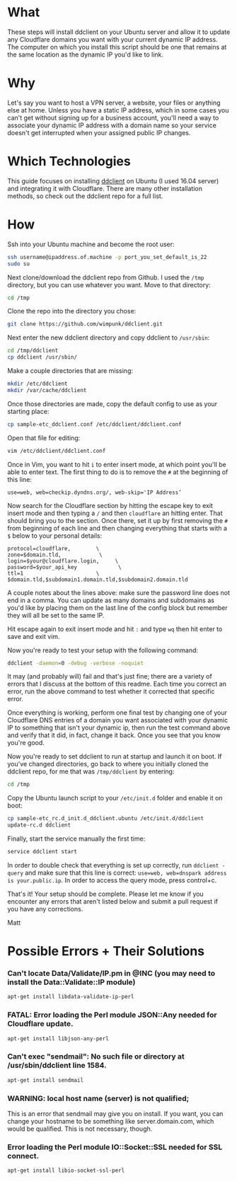 # What
These steps will install ddclient on your Ubuntu server and allow it to update any Cloudflare domains you want with your current dynamic IP address. The computer on which you install this script should be one that remains at the same location as the dynamic IP you'd like to link.

# Why
Let's say you want to host a VPN server, a website, your files or anything else at home. Unless you have a static IP address, which in some cases you can't get without signing up for a business account, you'll need a way to associate your dynamic IP address with a domain name so your service doesn't get interrupted when your assigned public IP changes. 

# Which Technologies
This guide focuses on installing [ddclient](https://github.com/wimpunk/ddclient) on Ubuntu (I used 16.04 server) and integrating it with Cloudflare. There are many other installation methods, so check out the ddclient repo for a full list.

# How
Ssh into your Ubuntu machine and become the root user:
```bash
ssh username@ipaddress.of.machine -p port_you_set_default_is_22
sudo su
```
Next clone/download the ddclient repo from Github. I used the `/tmp` directory, but you can use whatever you want. Move to that directory:
```bash
cd /tmp
```
Clone the repo into the directory you chose:
```bash
git clone https://github.com/wimpunk/ddclient.git
```
Next enter the new ddclient directory and copy ddclient to `/usr/sbin`:
```bash
cd /tmp/ddclient
cp ddclient /usr/sbin/
```
Make a couple directories that are missing:
```bash
mkdir /etc/ddclient
mkdir /var/cache/ddclient
```
Once those directories are made, copy the default config to use as your starting place:
```bash
cp sample-etc_ddclient.conf /etc/ddclient/ddclient.conf
```
Open that file for editing:
```bash
vim /etc/ddclient/ddclient.conf
```
Once in Vim, you want to hit `i` to enter insert mode, at which point you'll be able to enter text. The first thing to do is to remove the `#` at the beginning of this line:
```
use=web, web=checkip.dyndns.org/, web-skip='IP Address’
```
Now search for the Cloudflare section by hitting the escape key to exit insert mode and then typing a `/` and then `cloudflare` an hitting enter. That should bring you to the section. Once there, set it up by first removing the `#` from beginning of each line and then changing everything that starts with a `$` below to your personal details:
```
protocol=cloudflare,        \
zone=$domain.tld,            \
login=$your@cloudflare.login,     \
password=$your_api_key             \
ttl=1                       \
$domain.tld,$subdomain1.domain.tld,$subdomain2.domain.tld
```
A couple notes about the lines above: make sure the password line does not end in a comma. You can update as many domains and subdomains as you'd like by placing them on the last line of the config block but remember they will all be set to the same IP.  

Hit escape again to exit insert mode and hit `:` and type `wq` then hit enter to save and exit vim.  

Now you're ready to test your setup with the following command:
```bash
ddclient -daemon=0 -debug -verbose -noquiet
``` 
It may (and probably will) fail and that's just fine; there are a variety of errors that I discuss at the bottom of this readme. Each time you correct an error, run the above command to test whether it corrected that specific error.  

Once everything is working, perform one final test by changing one of your Cloudflare DNS entries of a domain you want associated with your dynamic IP to something that isn't your dynamic ip, then run the test command above and verify that it did, in fact, change it back. Once you see that you know you're good.  
 
 Now you're ready to set ddclient to run at startup and launch it on boot. If you've changed directories, go back to where you initially cloned the ddclient repo, for me that was `/tmp/ddclient` by entering: 
 ```bash
 cd /tmp
 ```
 Copy the Ubuntu launch script to your `/etc/init.d` folder and enable it on boot:
 ```bash
 cp sample-etc_rc.d_init.d_ddclient.ubuntu /etc/init.d/ddclient
 update-rc.d ddclient
 ```
 Finally, start the service manually the first time:
 ```bash
 service ddclient start
 ```
 In order to double check that everything is set up correctly, run `ddclient -query` and make sure that this line is correct: `use=web, web=dnspark address is your.public.ip`. In order to access the query mode, press control+c.  
 
 That's it! Your setup should be complete. Please let me know if you encounter any errors that aren't listed below and submit a pull request if you have any corrections.  
 
 Matt
 
 # Possible Errors + Their Solutions
 
 ### Can't locate Data/Validate/IP.pm in @INC (you may need to install the Data::Validate::IP module)
 
 ```bash
 apt-get install libdata-validate-ip-perl
 ```  
 
 
 ### FATAL: Error loading the Perl module JSON::Any needed for Cloudflare update.
 
 ```bash
 apt-get install libjson-any-perl
 ```
 
 ### Can't exec "sendmail": No such file or directory at /usr/sbin/ddclient line 1584.
 
 ```bash
 apt-get install sendmail
 ```
 
 ### WARNING: local host name (server) is not qualified;
 
 This is an error that sendmail may give you on install. If you want, you can change your hostname to be something like server.domain.com, which would be qualified. This is not necessary, though.  
 
 ### Error loading the Perl module IO::Socket::SSL needed for SSL connect.
 ```bash
 apt-get install libio-socket-ssl-perl
 ```